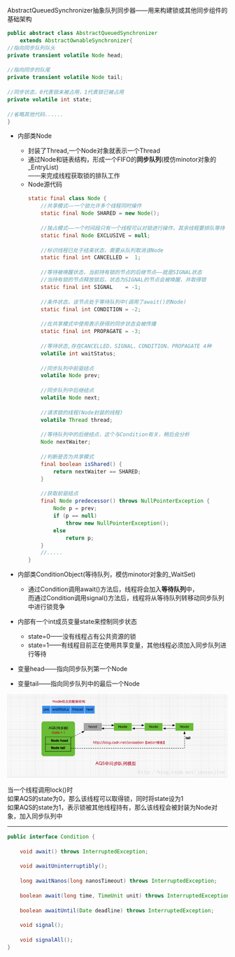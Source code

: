 AbstractQueuedSynchronizer抽象队列同步器——用来构建锁或其他同步组件的基础架构
```java
public abstract class AbstractQueuedSynchronizer
    extends AbstractOwnableSynchronizer{
//指向同步队列队头
private transient volatile Node head;

//指向同步的队尾
private transient volatile Node tail;

//同步状态，0代表锁未被占用，1代表锁已被占用
private volatile int state;

//省略其他代码......
}
```
* 内部类Node  
  * 封装了Thread,一个Node对象就表示一个Thread 
  * 通过Node和链表结构，形成一个FIFO的**同步队列**(模仿minotor对象的_EntryList)  
    ——来完成线程获取锁的排队工作 
  * Node源代码  
    ```java
    static final class Node {
        //共享模式——一个锁允许多个线程同时操作
        static final Node SHARED = new Node();
    
        //独占模式——一个时间段只有一个线程可以对锁进行操作，其余线程要排队等待
        static final Node EXCLUSIVE = null;
    
        //标识线程已处于结束状态，需要从队列取消该Node
        static final int CANCELLED =  1;
    
        //等待被唤醒状态，当前持有锁的节点的后继节点——就是SIGNAL状态
        //当持有锁的节点释放锁后，状态为SIGNAL的节点会被唤醒，并取得锁
        static final int SIGNAL    = -1;
    
        //条件状态，该节点处于等待队列中(调用了await()的Node)
        static final int CONDITION = -2;
    
        //在共享模式中使用表示获得的同步状态会被传播
        static final int PROPAGATE = -3;
    
        //等待状态,存在CANCELLED、SIGNAL、CONDITION、PROPAGATE 4种
        volatile int waitStatus;
    
        //同步队列中前驱结点
        volatile Node prev;
    
        //同步队列中后继结点
        volatile Node next;
    
        //请求锁的线程(Node封装的线程)
        volatile Thread thread;
    
        //等待队列中的后继结点，这个与Condition有关，稍后会分析
        Node nextWaiter;
    
        //判断是否为共享模式
        final boolean isShared() {
            return nextWaiter == SHARED;
        }
    
        //获取前驱结点
        final Node predecessor() throws NullPointerException {
            Node p = prev;
            if (p == null)
                throw new NullPointerException();
            else
                return p;
        }
        //.....
    }
    ```

* 内部类ConditionObject(等待队列，模仿minotor对象的_WaitSet) 
  * 通过Condition调用await()方法后，线程将会加入**等待队列**中，   
    而通过Condition调用signal()方法后，线程将从等待队列转移动同步队列中进行锁竞争 
    

* 内部有一个int成员变量state来控制同步状态  
  * state=0——没有线程占有公共资源的锁
  * state=1——有线程目前正在使用共享变量，其他线程必须加入同步队列进行等待  
  

* 变量head——指向同步队列第一个Node
  

* 变量tail——指向同步队列中的最后一个Node

![alt 属性文本](../picture/img_10.png)

当一个线程调用lock()时   
如果AQS的state为0，那么该线程可以取得锁，同时将state设为1  
如果AQS的state为1，表示锁被其他线程持有，那么该线程会被封装为Node对象，加入同步队列中  

***
```java
public interface Condition {
    
    void await() throws InterruptedException;

    void awaitUninterruptibly();

    long awaitNanos(long nanosTimeout) throws InterruptedException;
    
    boolean await(long time, TimeUnit unit) throws InterruptedException;
    
    boolean awaitUntil(Date deadline) throws InterruptedException;
    
    void signal();

    void signalAll();
}
```